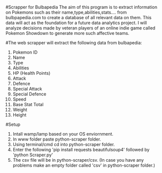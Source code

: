 #Scrapper for Bulbapedia
The aim of this program is to extract information on Pokemons such as their name,type,abilities,stats.... from bulbpapedia.com to create a database of all relevant data on them.
This data will act as the foundation for a future data analytics project. I will analyze decisions made by veteran players of an online indie game called Pokemon Showdown to generate more such affective teams.

#The web scrapper will extract the following data from bulbapedia:
1. Pokemon ID
2. Name
3. Type
4. Abilities
5. HP (Health Points)
6. Attack
7. Defence
8. Special Attack
9. Special Defence
10. Speed
11. Base Stat Total
12. Weight
13. Height

#Setup
1. Intall wamp/lamp based on your OS enviornment.
2. In www folder paste python-scraper folder.
3. Using terminal/cmd cd into python-scraper folder.
4. Enter the following 'pip install requests beautifulsoup4' followed by 'python Scraper.py'
5. The csv file will be in python-scraper/csv.
(In case you have any problems make an empty folder called 'csv' in python-scraper folder.)
